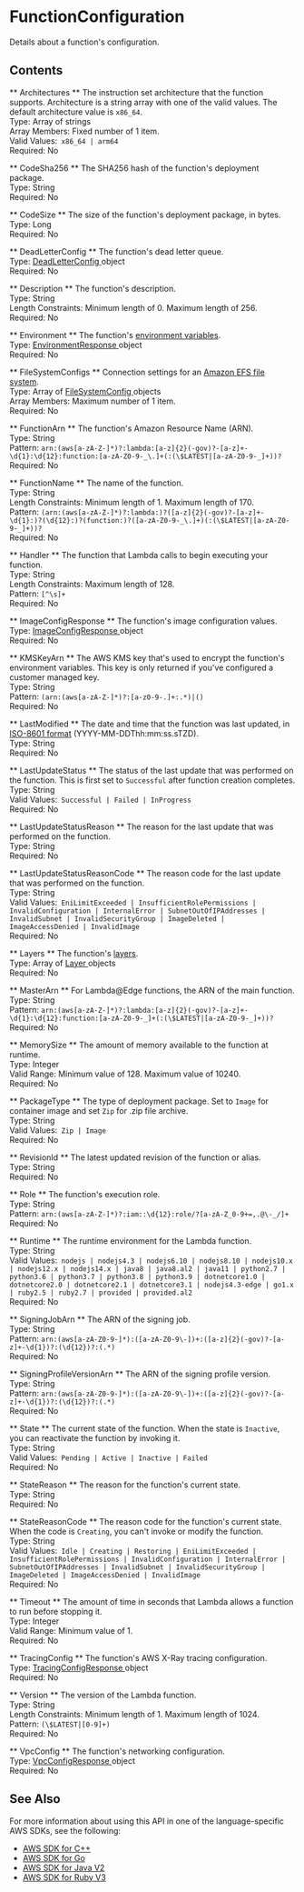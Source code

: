 # FunctionConfiguration<a name="API_FunctionConfiguration"></a>

Details about a function's configuration\.

## Contents<a name="API_FunctionConfiguration_Contents"></a>

 ** Architectures **   <a name="SSS-Type-FunctionConfiguration-Architectures"></a>
The instruction set architecture that the function supports\. Architecture is a string array with one of the valid values\. The default architecture value is `x86_64`\.  
Type: Array of strings  
Array Members: Fixed number of 1 item\.  
Valid Values:` x86_64 | arm64`   
Required: No

 ** CodeSha256 **   <a name="SSS-Type-FunctionConfiguration-CodeSha256"></a>
The SHA256 hash of the function's deployment package\.  
Type: String  
Required: No

 ** CodeSize **   <a name="SSS-Type-FunctionConfiguration-CodeSize"></a>
The size of the function's deployment package, in bytes\.  
Type: Long  
Required: No

 ** DeadLetterConfig **   <a name="SSS-Type-FunctionConfiguration-DeadLetterConfig"></a>
The function's dead letter queue\.  
Type: [ DeadLetterConfig ](API_DeadLetterConfig.md) object  
Required: No

 ** Description **   <a name="SSS-Type-FunctionConfiguration-Description"></a>
The function's description\.  
Type: String  
Length Constraints: Minimum length of 0\. Maximum length of 256\.  
Required: No

 ** Environment **   <a name="SSS-Type-FunctionConfiguration-Environment"></a>
The function's [environment variables](https://docs.aws.amazon.com/lambda/latest/dg/configuration-envvars.html)\.  
Type: [ EnvironmentResponse ](API_EnvironmentResponse.md) object  
Required: No

 ** FileSystemConfigs **   <a name="SSS-Type-FunctionConfiguration-FileSystemConfigs"></a>
Connection settings for an [Amazon EFS file system](https://docs.aws.amazon.com/lambda/latest/dg/configuration-filesystem.html)\.  
Type: Array of [ FileSystemConfig ](API_FileSystemConfig.md) objects  
Array Members: Maximum number of 1 item\.  
Required: No

 ** FunctionArn **   <a name="SSS-Type-FunctionConfiguration-FunctionArn"></a>
The function's Amazon Resource Name \(ARN\)\.  
Type: String  
Pattern: `arn:(aws[a-zA-Z-]*)?:lambda:[a-z]{2}(-gov)?-[a-z]+-\d{1}:\d{12}:function:[a-zA-Z0-9-_\.]+(:(\$LATEST|[a-zA-Z0-9-_]+))?`   
Required: No

 ** FunctionName **   <a name="SSS-Type-FunctionConfiguration-FunctionName"></a>
The name of the function\.  
Type: String  
Length Constraints: Minimum length of 1\. Maximum length of 170\.  
Pattern: `(arn:(aws[a-zA-Z-]*)?:lambda:)?([a-z]{2}(-gov)?-[a-z]+-\d{1}:)?(\d{12}:)?(function:)?([a-zA-Z0-9-_\.]+)(:(\$LATEST|[a-zA-Z0-9-_]+))?`   
Required: No

 ** Handler **   <a name="SSS-Type-FunctionConfiguration-Handler"></a>
The function that Lambda calls to begin executing your function\.  
Type: String  
Length Constraints: Maximum length of 128\.  
Pattern: `[^\s]+`   
Required: No

 ** ImageConfigResponse **   <a name="SSS-Type-FunctionConfiguration-ImageConfigResponse"></a>
The function's image configuration values\.  
Type: [ ImageConfigResponse ](API_ImageConfigResponse.md) object  
Required: No

 ** KMSKeyArn **   <a name="SSS-Type-FunctionConfiguration-KMSKeyArn"></a>
The AWS KMS key that's used to encrypt the function's environment variables\. This key is only returned if you've configured a customer managed key\.  
Type: String  
Pattern: `(arn:(aws[a-zA-Z-]*)?:[a-z0-9-.]+:.*)|()`   
Required: No

 ** LastModified **   <a name="SSS-Type-FunctionConfiguration-LastModified"></a>
The date and time that the function was last updated, in [ISO\-8601 format](https://www.w3.org/TR/NOTE-datetime) \(YYYY\-MM\-DDThh:mm:ss\.sTZD\)\.  
Type: String  
Required: No

 ** LastUpdateStatus **   <a name="SSS-Type-FunctionConfiguration-LastUpdateStatus"></a>
The status of the last update that was performed on the function\. This is first set to `Successful` after function creation completes\.  
Type: String  
Valid Values:` Successful | Failed | InProgress`   
Required: No

 ** LastUpdateStatusReason **   <a name="SSS-Type-FunctionConfiguration-LastUpdateStatusReason"></a>
The reason for the last update that was performed on the function\.  
Type: String  
Required: No

 ** LastUpdateStatusReasonCode **   <a name="SSS-Type-FunctionConfiguration-LastUpdateStatusReasonCode"></a>
The reason code for the last update that was performed on the function\.  
Type: String  
Valid Values:` EniLimitExceeded | InsufficientRolePermissions | InvalidConfiguration | InternalError | SubnetOutOfIPAddresses | InvalidSubnet | InvalidSecurityGroup | ImageDeleted | ImageAccessDenied | InvalidImage`   
Required: No

 ** Layers **   <a name="SSS-Type-FunctionConfiguration-Layers"></a>
The function's [ layers](https://docs.aws.amazon.com/lambda/latest/dg/configuration-layers.html)\.  
Type: Array of [ Layer ](API_Layer.md) objects  
Required: No

 ** MasterArn **   <a name="SSS-Type-FunctionConfiguration-MasterArn"></a>
For Lambda@Edge functions, the ARN of the main function\.  
Type: String  
Pattern: `arn:(aws[a-zA-Z-]*)?:lambda:[a-z]{2}(-gov)?-[a-z]+-\d{1}:\d{12}:function:[a-zA-Z0-9-_]+(:(\$LATEST|[a-zA-Z0-9-_]+))?`   
Required: No

 ** MemorySize **   <a name="SSS-Type-FunctionConfiguration-MemorySize"></a>
The amount of memory available to the function at runtime\.   
Type: Integer  
Valid Range: Minimum value of 128\. Maximum value of 10240\.  
Required: No

 ** PackageType **   <a name="SSS-Type-FunctionConfiguration-PackageType"></a>
The type of deployment package\. Set to `Image` for container image and set `Zip` for \.zip file archive\.  
Type: String  
Valid Values:` Zip | Image`   
Required: No

 ** RevisionId **   <a name="SSS-Type-FunctionConfiguration-RevisionId"></a>
The latest updated revision of the function or alias\.  
Type: String  
Required: No

 ** Role **   <a name="SSS-Type-FunctionConfiguration-Role"></a>
The function's execution role\.  
Type: String  
Pattern: `arn:(aws[a-zA-Z-]*)?:iam::\d{12}:role/?[a-zA-Z_0-9+=,.@\-_/]+`   
Required: No

 ** Runtime **   <a name="SSS-Type-FunctionConfiguration-Runtime"></a>
The runtime environment for the Lambda function\.  
Type: String  
Valid Values:` nodejs | nodejs4.3 | nodejs6.10 | nodejs8.10 | nodejs10.x | nodejs12.x | nodejs14.x | java8 | java8.al2 | java11 | python2.7 | python3.6 | python3.7 | python3.8 | python3.9 | dotnetcore1.0 | dotnetcore2.0 | dotnetcore2.1 | dotnetcore3.1 | nodejs4.3-edge | go1.x | ruby2.5 | ruby2.7 | provided | provided.al2`   
Required: No

 ** SigningJobArn **   <a name="SSS-Type-FunctionConfiguration-SigningJobArn"></a>
The ARN of the signing job\.  
Type: String  
Pattern: `arn:(aws[a-zA-Z0-9-]*):([a-zA-Z0-9\-])+:([a-z]{2}(-gov)?-[a-z]+-\d{1})?:(\d{12})?:(.*)`   
Required: No

 ** SigningProfileVersionArn **   <a name="SSS-Type-FunctionConfiguration-SigningProfileVersionArn"></a>
The ARN of the signing profile version\.  
Type: String  
Pattern: `arn:(aws[a-zA-Z0-9-]*):([a-zA-Z0-9\-])+:([a-z]{2}(-gov)?-[a-z]+-\d{1})?:(\d{12})?:(.*)`   
Required: No

 ** State **   <a name="SSS-Type-FunctionConfiguration-State"></a>
The current state of the function\. When the state is `Inactive`, you can reactivate the function by invoking it\.  
Type: String  
Valid Values:` Pending | Active | Inactive | Failed`   
Required: No

 ** StateReason **   <a name="SSS-Type-FunctionConfiguration-StateReason"></a>
The reason for the function's current state\.  
Type: String  
Required: No

 ** StateReasonCode **   <a name="SSS-Type-FunctionConfiguration-StateReasonCode"></a>
The reason code for the function's current state\. When the code is `Creating`, you can't invoke or modify the function\.  
Type: String  
Valid Values:` Idle | Creating | Restoring | EniLimitExceeded | InsufficientRolePermissions | InvalidConfiguration | InternalError | SubnetOutOfIPAddresses | InvalidSubnet | InvalidSecurityGroup | ImageDeleted | ImageAccessDenied | InvalidImage`   
Required: No

 ** Timeout **   <a name="SSS-Type-FunctionConfiguration-Timeout"></a>
The amount of time in seconds that Lambda allows a function to run before stopping it\.  
Type: Integer  
Valid Range: Minimum value of 1\.  
Required: No

 ** TracingConfig **   <a name="SSS-Type-FunctionConfiguration-TracingConfig"></a>
The function's AWS X\-Ray tracing configuration\.  
Type: [ TracingConfigResponse ](API_TracingConfigResponse.md) object  
Required: No

 ** Version **   <a name="SSS-Type-FunctionConfiguration-Version"></a>
The version of the Lambda function\.  
Type: String  
Length Constraints: Minimum length of 1\. Maximum length of 1024\.  
Pattern: `(\$LATEST|[0-9]+)`   
Required: No

 ** VpcConfig **   <a name="SSS-Type-FunctionConfiguration-VpcConfig"></a>
The function's networking configuration\.  
Type: [ VpcConfigResponse ](API_VpcConfigResponse.md) object  
Required: No

## See Also<a name="API_FunctionConfiguration_SeeAlso"></a>

For more information about using this API in one of the language\-specific AWS SDKs, see the following:
+  [ AWS SDK for C\+\+](https://docs.aws.amazon.com/goto/SdkForCpp/lambda-2015-03-31/FunctionConfiguration) 
+  [ AWS SDK for Go](https://docs.aws.amazon.com/goto/SdkForGoV1/lambda-2015-03-31/FunctionConfiguration) 
+  [ AWS SDK for Java V2](https://docs.aws.amazon.com/goto/SdkForJavaV2/lambda-2015-03-31/FunctionConfiguration) 
+  [ AWS SDK for Ruby V3](https://docs.aws.amazon.com/goto/SdkForRubyV3/lambda-2015-03-31/FunctionConfiguration) 